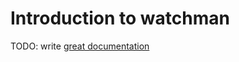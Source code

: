 # Introduction to watchman

TODO: write [great documentation](http://jacobian.org/writing/what-to-write/)
